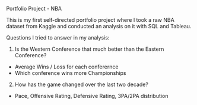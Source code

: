 Portfolio Project - NBA 

This is my first self-directed portfolio project where I took a raw NBA dataset from Kaggle and conducted an analysis on it with SQL and Tableau.

Questions I tried to answer in my analysis:

1. Is the Western Conference that much better than the Eastern Conference?

- Average Wins / Loss for each conferernce
- Which conference wins more Championships

2. How has the game changed over the last two decade?

- Pace, Offensive Rating, Defensive Rating, 3PA/2PA distribution
